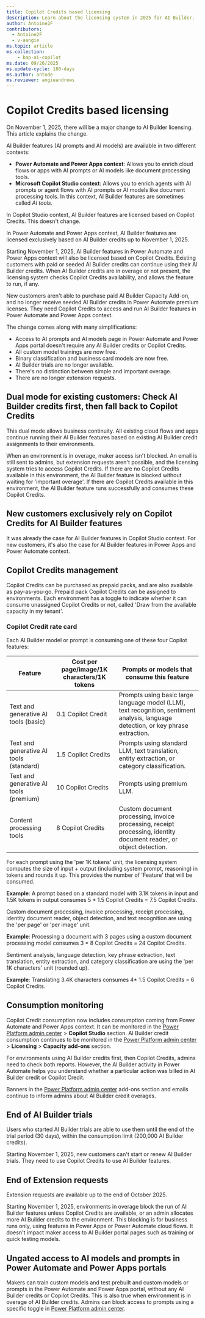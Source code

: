 ```yaml
---
title: Copilot Credits based licensing
description: Learn about the licensing system in 2025 for AI Builder.
author: Antoine2F
contributors:
  - Antoine2F
  - v-aangie
ms.topic: article
ms.collection: 
    - bap-ai-copilot
ms.date: 09/26/2025
ms.update-cycle: 180-days
ms.author: antode
ms.reviewer: angieandrews
---
```


# Copilot Credits based licensing

On November 1, 2025, there will be a major change to AI Builder licensing. This article explains the change.  

AI Builder features (AI prompts and AI models) are available in two different contexts:

- **Power Automate and Power Apps context**: Allows you to enrich cloud flows or apps with AI prompts or AI models like document processing tools.
- **Microsoft Copilot Studio context**: Allows you to enrich agents with AI prompts or agent flows with AI prompts or AI models like document processing tools. In this context, AI Builder features are sometimes called *AI tools*.

In Copilot Studio context, AI Builder features are licensed based on Copilot Credits. This doesn't change.  

In Power Automate and Power Apps context, AI Builder features are licensed exclusively based on AI Builder credits up to November 1, 2025.  

Starting November 1, 2025, AI Builder features in Power Automate and Power Apps context will also be licensed based on Copilot Credits. Existing customers with paid or seeded AI Builder credits can continue using their AI Builder credits. When AI Builder credits are in overage or not present, the licensing system checks Copilot Credits availability, and allows the feature to run, if any.

New customers aren't able to purchase paid AI Builder Capacity Add-on, and no longer receive seeded AI Builder credits in Power Automate premium licenses. They need Copilot Credits to access and run AI Builder features in Power Automate and Power Apps context.

The change comes along with many simplifications:

- Access to AI prompts and AI models page in Power Automate and Power Apps portal doesn't require any AI Builder credits or Copilot Credits.
- All custom model trainings are now free.
- Binary classification and business card models are now free.
- AI Builder trials are no longer available.
- There's no distinction between simple and important overage.
- There are no longer extension requests.

## Dual mode for existing customers: Check AI Builder credits first, then fall back to Copilot Credits

This dual mode allows business continuity. All existing cloud flows and apps continue running their AI Builder features based on existing AI Builder credit assignments to their environments.  

When an environment is in overage, maker access isn't blocked. An email is still sent to admins, but extension requests aren't possible, and the licensing system tries to access Copilot Credits. If there are no Copilot Credits available in this environment, the AI Builder feature is blocked without waiting for 'important overage'. If there are Copilot Credits available in this environment, the AI Builder feature runs successfully and consumes these Copilot Credits.

## New customers exclusively rely on Copilot Credits for AI Builder features

It was already the case for AI Builder features in Copilot Studio context. For new customers, it's also the case for AI Builder features in Power Apps and Power Automate context.

## Copilot Credits management

Copilot Credits can be purchased as prepaid packs, and are also available as pay-as-you-go.
Prepaid pack Copilot Credits can be assigned to environments. Each environment has a toggle to indicate whether it can consume unassigned Copilot Credits or not, called 'Draw from the available capacity in my tenant'.

### Copilot Credit rate card

Each AI Builder model or prompt is consuming one of these four Copilot features:  

| Feature                                | Cost per page/image/1K characters/1K tokens | Prompts or models that consume this feature |  
|----------------------------------------|---------------------------------------------|------------------------------------------|  
|Text and generative AI tools (basic)    | 0.1 Copilot Credit                          |Prompts using basic large language model (LLM),  text recognition, sentiment analysis, language detection, or key phrase extraction. |  
|Text and generative AI tools (standard) | 1.5  Copilot Credits                        |Prompts using standard LLM, text translation, entity extraction, or category classification. |  
|Text and generative AI tools (premium)  | 10   Copilot Credits                        |Prompts using premium LLM. |  
|Content processing tools                | 8  Copilot Credits                          |Custom document processing, invoice processing, receipt processing, identity document reader, or object detection. |  

For each prompt using the 'per 1K tokens' unit, the licensing system computes the size of input + output (including system prompt, reasoning) in tokens and rounds it up. This provides the number of 'Feature' that will be consumed.

**Example**: A prompt based on a standard model with 3.1K tokens in input and 1.5K tokens in output consumes 5 * 1.5 Copilot Credits = 7.5 Copilot Credits.

Custom document processing, invoice processing, receipt processing, identity document reader, object detection, and text recognition are using the 'per page' or 'per image' unit.

**Example**: Processing a document with 3 pages using a custom document processing model consumes 3 * 8 Copilot Credits = 24 Copilot Credits.

Sentiment analysis, language detection, key phrase extraction, text translation, entity extraction, and category classification are using the 'per 1K characters' unit (rounded up).

**Example**: Translating 3.4K characters consumes 4* 1.5 Copilot Credits = 6 Copilot Credits.

## Consumption monitoring

Copilot Credit consumption now includes consumption coming from Power Automate and Power Apps context. It can be monitored in the [Power Platform admin center](https://admin.powerplatform.microsoft.com) > **Copilot Studio** section. AI Builder credit consumption continues to be monitored in the [Power Platform admin center](https://admin.powerplatform.microsoft.com) > **Licensing** > **Capacity add-ons** section.  

For environments using AI Builder credits first, then Copilot Credits, admins need to check both reports. However, the AI Builder activity in Power Automate helps you understand whether a particular action was billed in AI Builder credit or Copilot Credit.

Banners in the [Power Platform admin center](https://admin.powerplatform.microsoft.com) add-ons section and emails continue to inform admins about AI Builder credit overages.

## End of AI Builder trials

Users who started AI Builder trials are able to use them until the end of the trial period (30 days), within the consumption limit (200,000 AI Builder credits).

Starting November 1, 2025, new customers can't start or renew AI Builder trials. They need to use Copilot Credits to use AI Builder features.  

## End of Extension requests

Extension requests are available up to the end of October 2025.

Starting November 1, 2025, environments in overage block the run of AI Builder features unless Copilot Credits are available, or an admin allocates more AI Builder credits to the environment. This blocking is for business runs only, using features in Power Apps or Power Automate cloud flows. It doesn't impact maker access to AI Builder portal pages such as training or quick testing models.

## Ungated access to AI models and prompts in Power Automate and Power Apps portals

Makers can train custom models and test prebuilt and custom models or prompts in the Power Automate and Power Apps portal, without any AI Builder credits or Copilot Credits. This is also true when environment is in overage of AI Builder credits. Admins can block access to prompts using a specific toggle in [Power Platform admin center](https://admin.powerplatform.microsoft.com).
